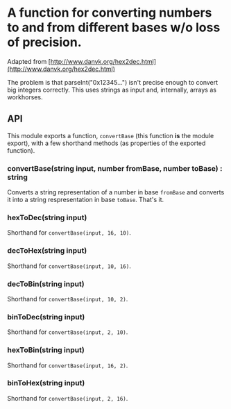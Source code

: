 A function for converting numbers to and from different bases w/o loss of precision.
===

Adapted from [http://www.danvk.org/hex2dec.html](http://www.danvk.org/hex2dec.html)

The problem is that parseInt("0x12345...") isn't precise enough to convert
big integers correctly. This uses strings as input and, internally, arrays as workhorses.




## API
This module exports a function, `convertBase` (this function __is__ the module export), with a few shorthand methods (as properties of the exported function).

### convertBase(string input, number fromBase, number toBase) : string
Converts a string representation of a number in base `fromBase` and converts it into a string respresentation in base `toBase`. That's it.

### hexToDec(string input)
Shorthand for `convertBase(input, 16, 10)`.

### decToHex(string input)
Shorthand for `convertBase(input, 10, 16)`.

### decToBin(string input)
Shorthand for `convertBase(input, 10, 2)`.

### binToDec(string input)
Shorthand for `convertBase(input, 2, 10)`.

### hexToBin(string input)
Shorthand for `convertBase(input, 16, 2)`.

### binToHex(string input)
Shorthand for `convertBase(input, 2, 16)`.

